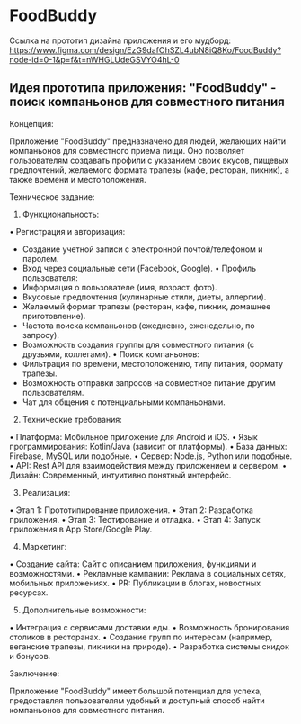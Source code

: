 # FoodBuddy
Ссылка на прототип дизайна приложения и его мудборд:
https://www.figma.com/design/EzG9dafOhSZL4ubN8iQ8Ko/FoodBuddy?node-id=0-1&p=f&t=nWHGLUdeGSVYO4hL-0

## Идея прототипа приложения: "FoodBuddy" - поиск компаньонов для совместного питания

Концепция:

Приложение "FoodBuddy" предназначено для людей, желающих найти компаньонов для совместного приема пищи. Оно позволяет пользователям создавать профили с указанием своих вкусов, пищевых предпочтений, желаемого формата трапезы (кафе, ресторан, пикник), а также времени и местоположения.

Техническое задание:

1. Функциональность:

• Регистрация и авторизация:
  * Создание учетной записи с электронной почтой/телефоном и паролем.
  * Вход через социальные сети (Facebook, Google).
• Профиль пользователя:
  * Информация о пользователе (имя, возраст, фото).
  * Вкусовые предпочтения (кулинарные стили, диеты, аллергии).
  * Желаемый формат трапезы (ресторан, кафе, пикник, домашнее приготовление).
  * Частота поиска компаньонов (ежедневно, еженедельно, по запросу).
  * Возможность создания группы для совместного питания (с друзьями, коллегами).
• Поиск компаньонов:
  * Фильтрация по времени, местоположению, типу питания, формату трапезы.
  * Возможность отправки запросов на совместное питание другим пользователям.
  * Чат для общения с потенциальными компаньонами.

2. Технические требования:

• Платформа: Мобильное приложение для Android и iOS.
• Язык программирования: Kotlin/Java (зависит от платформы).
• База данных: Firebase, MySQL или подобные.
• Сервер: Node.js, Python или подобные.
• API: Rest API для взаимодействия между приложением и сервером.
• Дизайн: Современный, интуитивно понятный интерфейс.

3. Реализация:

• Этап 1: Прототипирование приложения.
• Этап 2: Разработка приложения.
• Этап 3: Тестирование и отладка.
• Этап 4: Запуск приложения в App Store/Google Play.

4. Маркетинг:

• Создание сайта: Сайт с описанием приложения, функциями и возможностями.
• Рекламные кампании: Реклама в социальных сетях, мобильных приложениях.
• PR: Публикации в блогах, новостных ресурсах.

5. Дополнительные возможности:

• Интеграция с сервисами доставки еды.
• Возможность бронирования столиков в ресторанах.
• Создание групп по интересам (например, веганские трапезы, пикники на природе).
• Разработка системы скидок и бонусов.

Заключение:

Приложение "FoodBuddy" имеет большой потенциал для успеха, предоставляя пользователям удобный и доступный способ найти компаньонов для совместного питания. 
